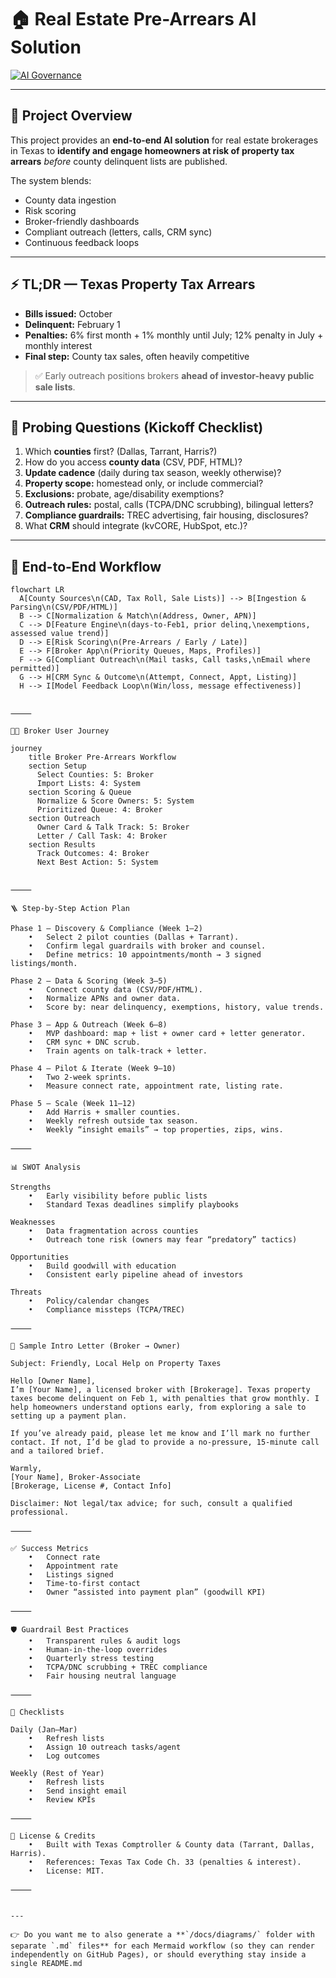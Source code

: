 # 🏠 Real Estate Pre-Arrears AI Solution

[![AI Governance](https://img.shields.io/badge/AI%20Governance-Dynamic%20Guardrails-blueviolet?style=for-the-badge)](https://github.com/)

---

## 📌 Project Overview
This project provides an **end-to-end AI solution** for real estate brokerages in Texas to **identify and engage homeowners at risk of property tax arrears** *before* county delinquent lists are published.  

The system blends:
- County data ingestion
- Risk scoring
- Broker-friendly dashboards
- Compliant outreach (letters, calls, CRM sync)
- Continuous feedback loops

---

## ⚡ TL;DR — Texas Property Tax Arrears
- **Bills issued:** October  
- **Delinquent:** February 1  
- **Penalties:** 6% first month + 1% monthly until July; 12% penalty in July + monthly interest  
- **Final step:** County tax sales, often heavily competitive  

> ✅ Early outreach positions brokers **ahead of investor-heavy public sale lists**.

---

## 🔎 Probing Questions (Kickoff Checklist)
1. Which **counties** first? (Dallas, Tarrant, Harris?)  
2. How do you access **county data** (CSV, PDF, HTML)?  
3. **Update cadence** (daily during tax season, weekly otherwise)?  
4. **Property scope:** homestead only, or include commercial?  
5. **Exclusions:** probate, age/disability exemptions?  
6. **Outreach rules:** postal, calls (TCPA/DNC scrubbing), bilingual letters?  
7. **Compliance guardrails:** TREC advertising, fair housing, disclosures?  
8. What **CRM** should integrate (kvCORE, HubSpot, etc.)?  

---

## 🔄 End-to-End Workflow

```mermaid
flowchart LR
  A[County Sources\n(CAD, Tax Roll, Sale Lists)] --> B[Ingestion & Parsing\n(CSV/PDF/HTML)]
  B --> C[Normalization & Match\n(Address, Owner, APN)]
  C --> D[Feature Engine\n(days-to-Feb1, prior delinq,\nexemptions, assessed value trend)]
  D --> E[Risk Scoring\n(Pre-Arrears / Early / Late)]
  E --> F[Broker App\n(Priority Queues, Maps, Profiles)]
  F --> G[Compliant Outreach\n(Mail tasks, Call tasks,\nEmail where permitted)]
  G --> H[CRM Sync & Outcome\n(Attempt, Connect, Appt, Listing)]
  H --> I[Model Feedback Loop\n(Win/loss, message effectiveness)]


⸻

👩‍💻 Broker User Journey

journey
    title Broker Pre-Arrears Workflow
    section Setup
      Select Counties: 5: Broker
      Import Lists: 4: System
    section Scoring & Queue
      Normalize & Score Owners: 5: System
      Prioritized Queue: 4: Broker
    section Outreach
      Owner Card & Talk Track: 5: Broker
      Letter / Call Task: 4: Broker
    section Results
      Track Outcomes: 4: Broker
      Next Best Action: 5: System


⸻

🪜 Step-by-Step Action Plan

Phase 1 — Discovery & Compliance (Week 1–2)
	•	Select 2 pilot counties (Dallas + Tarrant).
	•	Confirm legal guardrails with broker and counsel.
	•	Define metrics: 10 appointments/month → 3 signed listings/month.

Phase 2 — Data & Scoring (Week 3–5)
	•	Connect county data (CSV/PDF/HTML).
	•	Normalize APNs and owner data.
	•	Score by: near delinquency, exemptions, history, value trends.

Phase 3 — App & Outreach (Week 6–8)
	•	MVP dashboard: map + list + owner card + letter generator.
	•	CRM sync + DNC scrub.
	•	Train agents on talk-track + letter.

Phase 4 — Pilot & Iterate (Week 9–10)
	•	Two 2-week sprints.
	•	Measure connect rate, appointment rate, listing rate.

Phase 5 — Scale (Week 11–12)
	•	Add Harris + smaller counties.
	•	Weekly refresh outside tax season.
	•	Weekly “insight emails” → top properties, zips, wins.

⸻

📊 SWOT Analysis

Strengths
	•	Early visibility before public lists
	•	Standard Texas deadlines simplify playbooks

Weaknesses
	•	Data fragmentation across counties
	•	Outreach tone risk (owners may fear “predatory” tactics)

Opportunities
	•	Build goodwill with education
	•	Consistent early pipeline ahead of investors

Threats
	•	Policy/calendar changes
	•	Compliance missteps (TCPA/TREC)

⸻

💌 Sample Intro Letter (Broker → Owner)

Subject: Friendly, Local Help on Property Taxes

Hello [Owner Name],
I’m [Your Name], a licensed broker with [Brokerage]. Texas property taxes become delinquent on Feb 1, with penalties that grow monthly. I help homeowners understand options early, from exploring a sale to setting up a payment plan.

If you’ve already paid, please let me know and I’ll mark no further contact. If not, I’d be glad to provide a no-pressure, 15-minute call and a tailored brief.

Warmly,
[Your Name], Broker-Associate
[Brokerage, License #, Contact Info]

Disclaimer: Not legal/tax advice; for such, consult a qualified professional.

⸻

✅ Success Metrics
	•	Connect rate
	•	Appointment rate
	•	Listings signed
	•	Time-to-first contact
	•	Owner “assisted into payment plan” (goodwill KPI)

⸻

🛡️ Guardrail Best Practices
	•	Transparent rules & audit logs
	•	Human-in-the-loop overrides
	•	Quarterly stress testing
	•	TCPA/DNC scrubbing + TREC compliance
	•	Fair housing neutral language

⸻

📅 Checklists

Daily (Jan–Mar)
	•	Refresh lists
	•	Assign 10 outreach tasks/agent
	•	Log outcomes

Weekly (Rest of Year)
	•	Refresh lists
	•	Send insight email
	•	Review KPIs

⸻

📎 License & Credits
	•	Built with Texas Comptroller & County data (Tarrant, Dallas, Harris).
	•	References: Texas Tax Code Ch. 33 (penalties & interest).
	•	License: MIT.

⸻


---

👉 Do you want me to also generate a **`/docs/diagrams/` folder with separate `.md` files** for each Mermaid workflow (so they can render independently on GitHub Pages), or should everything stay inside a single README.md
